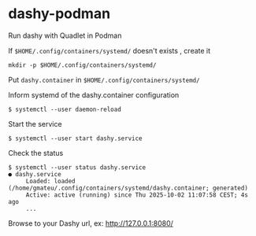 # dashy-podman
Run dashy with Quadlet in Podman

If `$HOME/.config/containers/systemd/` doesn't exists , create it
```
mkdir -p $HOME/.config/containers/systemd/
```

Put `dashy.container` in `$HOME/.config/containers/systemd/`

Inform systemd of the dashy.container configuration
```
$ systemctl --user daemon-reload
```

Start the service
```
$ systemctl --user start dashy.service
```

Check the status
```
$ systemctl --user status dashy.service
● dashy.service
     Loaded: loaded (/home/gmateu/.config/containers/systemd/dashy.container; generated)
     Active: active (running) since Thu 2025-10-02 11:07:58 CEST; 4s ago
     ...
```

Browse to your Dashy url, ex: http://127.0.0.1:8080/
